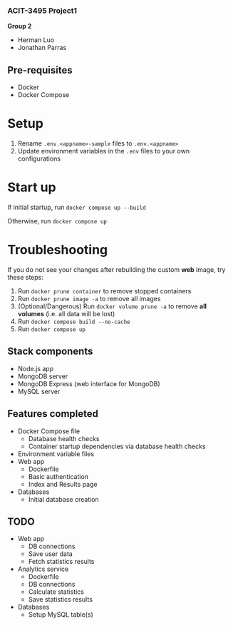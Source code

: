 ### ACIT-3495 Project1

**Group 2**
- Herman Luo
- Jonathan Parras

## Pre-requisites
- Docker
- Docker Compose

# Setup
1. Rename `.env.<appname>-sample` files to `.env.<appname>`
1. Update environment variables in the `.env` files to your own configurations

# Start up
If initial startup, run `docker compose up --build`

Otherwise, run `docker compose up`

# Troubleshooting
If you do not see your changes after rebuilding the custom **web** image, try these steps: 
1. Run `docker prune container` to remove stopped containers
1. Run `docker prune image -a` to remove all images
1. (Optional/Dangerous) Run `docker volume prune -a` to remove **all volumes** (i.e. all data will be lost)
1. Run `docker compose build --no-cache` 
1. Run `docker compose up`

## Stack components
- Node.js app
- MongoDB server
- MongoDB Express (web interface for MongoDB)
- MySQL server

## Features completed
- Docker Compose file
  - Database health checks
  - Container startup dependencies via database health checks
- Environment variable files
- Web app
  - Dockerfile
  - Basic authentication
  - Index and Results page
- Databases
  - Initial database creation

## TODO
- Web app
  - DB connections
  - Save user data
  - Fetch statistics results
- Analytics service
  - Dockerfile
  - DB connections
  - Calculate statistics
  - Save statistics results
- Databases
  - Setup MySQL table(s)
